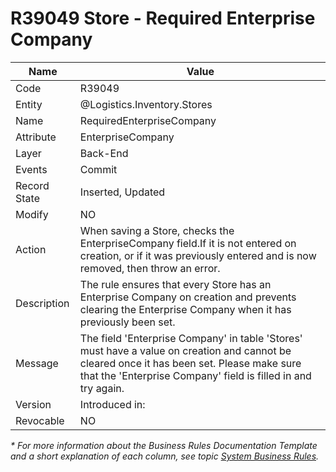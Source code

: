 ﻿---
erp.type: business-rule
erp.entity: Logistics.Inventory.Stores
---

# R39049 Store - Required Enterprise Company

| Name | Value |
| ---- | ----- |
| Code | R39049 |
| Entity |@Logistics.Inventory.Stores |
| Name | RequiredEnterpriseCompany |
| Attribute | EnterpriseCompany |
| Layer | Back-End |
| Events | Commit |
| Record State | Inserted, Updated |
| Modify | NO |
| Action | When saving a Store, checks the EnterpriseCompany field.If it is not entered on creation, or if it was previously entered and is now removed, then throw an error. |
| Description | The rule ensures that every Store has an Enterprise Company on creation and prevents clearing the Enterprise Company when it has previously been set. |
| Message |The field 'Enterprise Company' in table 'Stores' must have a value on creation and cannot be cleared once it has been set. Please make sure that the 'Enterprise Company' field is filled in and try again.|
| Version | Introduced in: |
| Revocable | NO |


*\* For more information about the Business Rules Documentation Template and a short explanation of each column, see
topic [System Business Rules](../templates/template-description-system-business-rules.md).*
